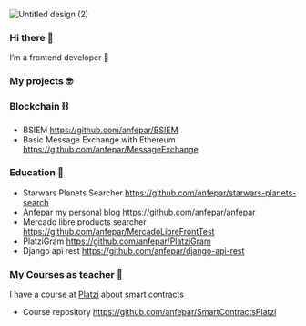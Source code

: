 ![Untitled design (2)](https://user-images.githubusercontent.com/22940371/140847194-4c249b4d-658a-4bfe-a2dc-978112156d9a.png)


### Hi there 👋

I’m a frontend developer 💚
### My projects 🤓
### Blockchain ⛓️
- BSIEM https://github.com/anfepar/BSIEM 
- Basic Message Exchange with Ethereum https://github.com/anfepar/MessageExchange
### Education 📖
- Starwars Planets Searcher https://github.com/anfepar/starwars-planets-search
- Anfepar my personal blog https://github.com/anfepar/anfepar 
- Mercado libre products searcher https://github.com/anfepar/MercadoLibreFrontTest
- PlatziGram https://github.com/anfepar/PlatziGram
- Django api rest https://github.com/anfepar/django-api-rest
### My Courses as teacher 💚
I have a course at [Platzi](https://platzi.com/cursos/smart-contracts/) about smart contracts
- Course repository https://github.com/anfepar/SmartContractsPlatzi
